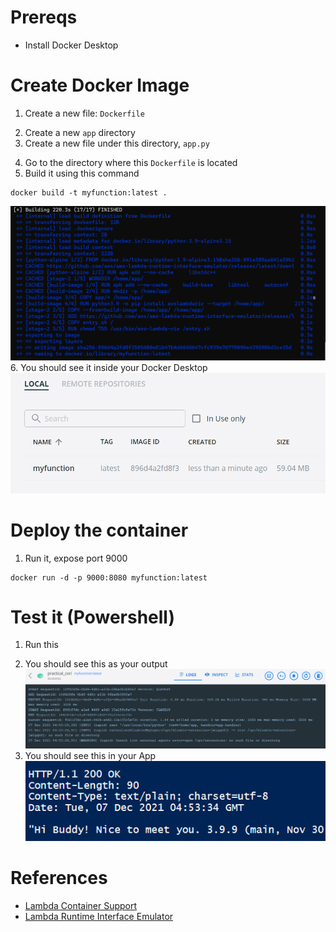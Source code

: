 # Prereqs
- Install Docker Desktop

# Create Docker Image
1. Create a new file: `Dockerfile`
<script src="https://gist.github.com/quickmute/dbc248a30d8f63b3d9e1d5b105dcef87.js"></script>
2. Create a new `app` directory
3. Create a new file under this directory, `app.py`
<script src="https://gist.github.com/quickmute/166f67f723ebe54a56d88d8fed1c65d8.js"></script>
4. Go to the directory where this `Dockerfile` is located
5. Build it using this command
```
docker build -t myfunction:latest .
```
![Docker Build](/assets/docker_build_step2.png)
6. You should see it inside your Docker Desktop
![New Image](/assets/docker_build_step3.png)
# Deploy the container
1. Run it, expose port 9000
```
docker run -d -p 9000:8080 myfunction:latest
```

# Test it (Powershell)
1. Run this 
<script src="https://gist.github.com/quickmute/52725d643c9169a9ac8180ea499175bb.js"></script>
2. You should see this as your output
![Powershell Output](/assets/docker_build_step4.png)
3. You should see this in your App
![Docker App Output](/assets/docker_build_step5.png)

# References
- [Lambda Container Support](https://aws.amazon.com/blogs/aws/new-for-aws-lambda-container-image-support/)
- [Lambda Runtime Interface Emulator](https://github.com/aws/aws-lambda-runtime-interface-emulator/)
